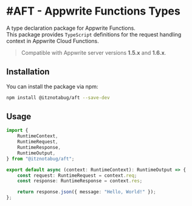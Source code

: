 # #AFT - Appwrite Functions Types

A type declaration package for Appwrite Functions.\
This package provides `TypeScript` definitions for the request handling context in Appwrite Cloud Functions.

> Compatible with Appwrite server versions **1.5.x** and **1.6.x**.

## Installation

You can install the package via npm:

```bash
npm install @itznotabug/aft --save-dev
```

## Usage

```ts
import {
    RuntimeContext,
    RuntimeRequest,
    RuntimeResponse,
    RuntimeOutput,
} from "@itznotabug/aft";

export default async (context: RuntimeContext): RuntimeOutput => {
    const request: RuntimeRequest = context.req;
    const response: RuntimeResponse = context.res;

    return response.json({ message: "Hello, World!" });
};
```
